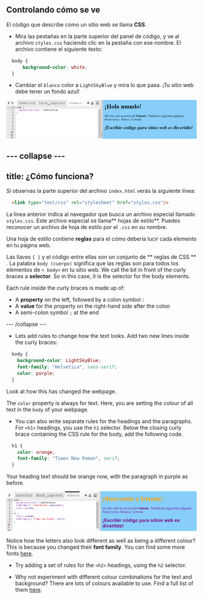 ## Controlando cómo se ve

El código que describe como un sitio web se llama **CSS**.

- Mira las pestañas en la parte superior del panel de código, y ve al archivo `styles.css` haciendo clic en la pestaña con ese nombre. El archivo contiene el siguiente texto:

```css
  body {
      background-color: white;
  }
```

- Cambiar el ` blanco ` color a ` LightSkyBlue ` y mira lo que pasa. ¡Tu sitio web debe tener un fondo azul! 

![Example with blue background](images/egFirstCSSbluebg.png)

## \--- collapse \---

## title: ¿Cómo funciona?

Si observas la parte superior del archivo `index.html` verás la siguiente línea:

```html
  <link type="text/css" rel="stylesheet" href="styles.css"/>
```

La línea anterior indica al navegador que busca un archivo especial llamado `styles.css`. Este archivo especial se llama** hojas de estilo**. Puedes reconocer un archivo de hoja de estilo por el `.css` en su nombre.

Una hoja de estilo contiene **reglas** para el cómo debería lucir cada elemento en tu página web.

Las llaves `{ }` y el código entre ellas son un conjunto de ** reglas de CSS ** . La palabra `body (cuerpo)` significa que las reglas son para todos los elementos de `< body>` en tu sitio web. We call the bit in front of the curly braces a **selector**. So in this case, it is the selector for the body elements.

Each rule inside the curly braces is made up of:

- A **property** on the left, followed by a colon symbol `:`
- A **value** for the property on the right-hand side after the colon
- A semi-colon symbol `;` at the end

\--- /collapse \---

- Lets add rules to change how the text looks. Add two new lines inside the curly braces:

```css
  body {
    background-color: LightSkyBlue;
    font-family: "Helvetica", sans-serif;
    color: purple;
  }
```

Look at how this has changed the webpage.

The `color` property is always for text. Here, you are setting the colour of all text in the `body` of your webpage.

- You can also write separate rules for the headings and the paragraphs. For `<h1>` headings, you use the `h1` selector. Below the closing curly brace containing the CSS rule for the body, add the following code.

```css
  h1 {
    color: orange;
    font-family: "Times New Roman", serif;
  }
```

Your heading text should be orange now, with the paragraph in purple as before.

![Result of new CSS code](images/egCssColorsFonts.png)

Notice how the letters also look different as well as being a different colour? This is because you changed their **font family**. You can find some more fonts [here](http://dojo.soy/web-font-families).

- Try adding a set of rules for the `<h2>` headings, using the `h2` selector.

- Why not experiment with different colour combinations for the text and background? There are lots of colours available to use. Find a full list of them [here](http://dojo.soy/web-color-names).